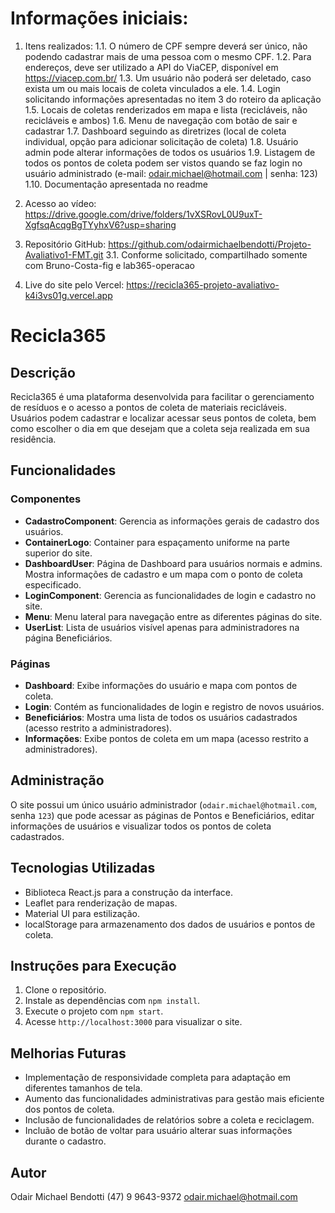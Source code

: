 # Informações iniciais:
1. Itens realizados:
    1.1. O número de CPF sempre deverá ser único, não podendo cadastrar mais de uma pessoa com o mesmo CPF.
    1.2. Para endereços, deve ser utilizado a API do ViaCEP, disponível em https://viacep.com.br/
    1.3. Um usuário não poderá ser deletado, caso exista um ou mais locais de coleta vinculados a ele.
    1.4. Login solicitando informações apresentadas no item 3 do roteiro da aplicação
    1.5. Locais de coletas renderizados em mapa e lista (recicláveis, não recicláveis e ambos)
    1.6. Menu de navegação com botão de sair e cadastrar
    1.7. Dashboard seguindo as diretrizes (local de coleta individual, opção para adicionar solicitação de coleta)
    1.8. Usuário admin pode alterar informações de todos os usuários
    1.9. Listagem de todos os pontos de coleta podem ser vistos quando se faz login no usuário administrado (e-mail: odair.michael@hotmail.com | senha: 123)
    1.10. Documentação apresentada no readme

2. Acesso ao vídeo: https://drive.google.com/drive/folders/1vXSRovL0U9uxT-XgfsqAcqgBgTYyhxV6?usp=sharing
3. Repositório GitHub: https://github.com/odairmichaelbendotti/Projeto-Avaliativo1-FMT.git
 3.1. Conforme solicitado, compartilhado somente com Bruno-Costa-fig e lab365-operacao
4. Live do site pelo Vercel: https://recicla365-projeto-avaliativo-k4i3vs01g.vercel.app


# Recicla365

## Descrição
Recicla365 é uma plataforma desenvolvida para facilitar o gerenciamento de resíduos e o acesso a pontos de coleta de materiais recicláveis. Usuários podem cadastrar e localizar acessar seus pontos de coleta, bem como escolher o dia em que desejam que a coleta seja realizada em sua residência.

## Funcionalidades

### Componentes
- **CadastroComponent**: Gerencia as informações gerais de cadastro dos usuários.
- **ContainerLogo**: Container para espaçamento uniforme na parte superior do site.
- **DashboardUser**: Página de Dashboard para usuários normais e admins. Mostra informações de cadastro e um mapa com o ponto de coleta especificado.
- **LoginComponent**: Gerencia as funcionalidades de login e cadastro no site.
- **Menu**: Menu lateral para navegação entre as diferentes páginas do site.
- **UserList**: Lista de usuários visível apenas para administradores na página Beneficiários.

### Páginas
- **Dashboard**: Exibe informações do usuário e mapa com pontos de coleta.
- **Login**: Contém as funcionalidades de login e registro de novos usuários.
- **Beneficiários**: Mostra uma lista de todos os usuários cadastrados (acesso restrito a administradores).
- **Informações**: Exibe pontos de coleta em um mapa (acesso restrito a administradores).

## Administração
O site possui um único usuário administrador (`odair.michael@hotmail.com`, senha `123`) que pode acessar as páginas de Pontos e Beneficiários, editar informações de usuários e visualizar todos os pontos de coleta cadastrados.

## Tecnologias Utilizadas
- Biblioteca React.js para a construção da interface.
- Leaflet para renderização de mapas.
- Material UI para estilização.
- localStorage para armazenamento dos dados de usuários e pontos de coleta.

## Instruções para Execução
1. Clone o repositório.
2. Instale as dependências com `npm install`.
3. Execute o projeto com `npm start`.
4. Acesse `http://localhost:3000` para visualizar o site.

## Melhorias Futuras
- Implementação de responsividade completa para adaptação em diferentes tamanhos de tela.
- Aumento das funcionalidades administrativas para gestão mais eficiente dos pontos de coleta.
- Inclusão de funcionalidades de relatórios sobre a coleta e reciclagem.
- Incluão de botão de voltar para usuário alterar suas informações durante o cadastro.

## Autor
Odair Michael Bendotti
(47) 9 9643-9372
odair.michael@hotmail.com